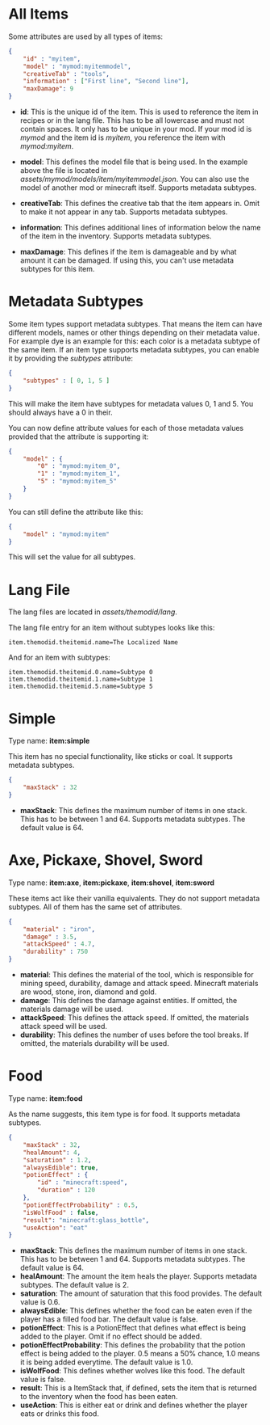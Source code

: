 # All Items
Some attributes are used by all types of items:

```json
{
	"id" : "myitem",
	"model" : "mymod:myitemmodel",
	"creativeTab" : "tools",
	"information" : ["First line", "Second line"],
	"maxDamage": 9
}
```

* __id__: This is the unique id of the item. This is used to reference the item in recipes or in the lang file. This has to be all lowercase and must not contain spaces. It only has to be unique in your mod. If your mod id is _mymod_ and the item id is _myitem_, you reference the item with _mymod:myitem_.

* __model__: This defines the model file that is being used. In the example above the file is located in _assets/mymod/models/item/myitemmodel.json_. You can also use the model of another mod or minecraft itself. Supports metadata subtypes.

* __creativeTab__: This defines the creative tab that the item appears in. Omit to make it not appear in any tab. Supports metadata subtypes.

* __information__: This defines additional lines of information below the name of the item in the inventory. Supports metadata subtypes.

* __maxDamage__: This defines if the item is damageable and by what amount it can be damaged. If using this, you can't use metadata subtypes for this item.

# Metadata Subtypes
Some item types support metadata subtypes. That means the item can have different models, names or other things depending on their metadata value. For example dye is an example for this: each color is a metadata subtype of the same item.
If an item type supports metadata subtypes, you can enable it by providing the _subtypes_ attribute:

```json
{
	"subtypes" : [ 0, 1, 5 ]
}
```
This will make the item have subtypes for metadata values 0, 1 and 5. You should always have a 0 in their.

You can now define attribute values for each of those metadata values provided that the attribute is supporting it:

```json
{
	"model" : {
		"0" : "mymod:myitem_0",
		"1" : "mymod:myitem_1",
		"5" : "mymod:myitem_5"
	}
}
```

You can still define the attribute like this:

```json
{
	"model" : "mymod:myitem"
}
```

This will set the value for all subtypes.

# Lang File
The lang files are located in _assets/themodid/lang_.

The lang file entry for an item without subtypes looks like this:

```
item.themodid.theitemid.name=The Localized Name
```

And for an item with subtypes:

```
item.themodid.theitemid.0.name=Subtype 0
item.themodid.theitemid.1.name=Subtype 1
item.themodid.theitemid.5.name=Subtype 5
```
# Simple
Type name: __item:simple__

This item has no special functionality, like sticks or coal. It supports metadata subtypes.

```json
{
	"maxStack" : 32
}
```

* __maxStack__: This defines the maximum number of items in one stack. This has to be between 1 and 64. Supports metadata subtypes. The default value is 64.

# Axe, Pickaxe, Shovel, Sword
Type name: __item:axe__, __item:pickaxe__, __item:shovel__, __item:sword__

These items act like their vanilla equivalents. They do not support metadata subtypes. All of them has the same set of attributes.

```json
{
	"material" : "iron",
	"damage" : 3.5,
	"attackSpeed" : 4.7,
	"durability" : 750
}
```

* __material__: This defines the material of the tool, which is responsible for mining speed, durability, damage and attack speed. Minecraft materials are wood, stone, iron, diamond and gold.
* __damage__: This defines the damage against entities. If omitted, the materials damage will be used.
* __attackSpeed__: This defines the attack speed. If omitted, the materials attack speed will be used.
* __durability__: This defines the number of uses before the tool breaks. If omitted, the materials durability will be used.

# Food
Type name: __item:food__

As the name suggests, this item type is for food. It supports metadata subtypes.

```json
{
	"maxStack" : 32,
	"healAmount": 4,
	"saturation" : 1.2,
	"alwaysEdible": true,
	"potionEffect" : {
		"id" : "minecraft:speed",
		"duration" : 120
	},
	"potionEffectProbability" : 0.5,
	"isWolfFood" : false,
	"result": "minecraft:glass_bottle",
	"useAction": "eat"
}
```

* __maxStack__: This defines the maximum number of items in one stack. This has to be between 1 and 64. Supports metadata subtypes. The default value is 64.
* __healAmount__: The amount the item heals the player. Supports metadata subtypes. The default value is 2.
* __saturation__: The amount of saturation that this food provides. The default value is 0.6.
* __alwaysEdible__: This defines whether the food can be eaten even if the player has a filled food bar. The default value is false.
* __potionEffect__: This is a PotionEffect that defines what effect is being added to the player. Omit if no effect should be added.
* __potionEffectProbability__: This defines the probability that the potion effect is being added to the player. 0.5 means a 50% chance, 1.0 means it is being added everytime. The default value is 1.0.
* __isWolfFood__: This defines whether wolves like this food. The default value is false.
* __result__: This is a ItemStack that, if defined, sets the item that is returned to the inventory when the food has been eaten.
* __useAction__: This is either eat or drink and defines whether the player eats or drinks this food.




